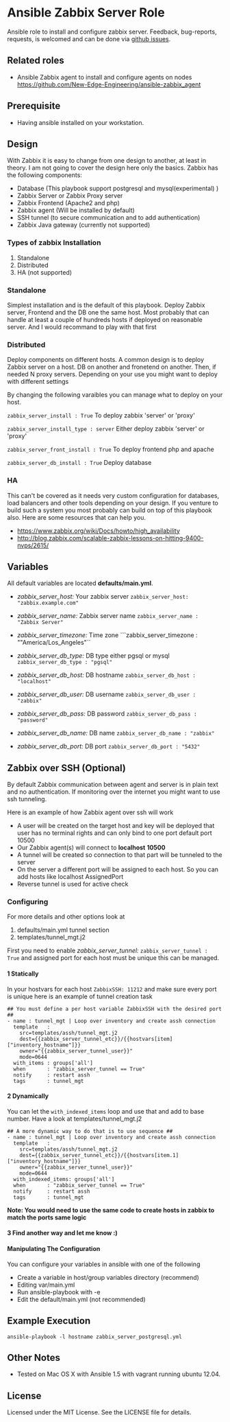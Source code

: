 # Ansible Zabbix Server Role #
Ansible role to install and configure zabbix server. Feedback, bug-reports, 
requests, is welcomed and can be done via
[github issues](https://github.com/New-Edge-Engineering/ansible-zabbix_server/issues).

## Related roles ##
* Ansible Zabbix agent to install and configure agents on nodes https://github.com/New-Edge-Engineering/ansible-zabbix_agent

## Prerequisite ##
* Having ansible installed on your workstation. 

## Design ##
With Zabbix it is easy to change from one design to another, at least in theory. I am not going to cover the design here only the basics.
Zabbix  has the following components:

* Database (This playbook support postgresql and mysql(experimental) )
* Zabbix Server or Zabbix Proxy server
* Zabbix Frontend (Apache2 and php)
* Zabbix agent (Will be installed by default)
* SSH tunnel (to secure communication and to add authentication)
* Zabbix Java gateway (currently not supported)

### Types of zabbix Installation ###

1. Standalone
2. Distributed
3. HA (not supported) 

### Standalone ###
Simplest installation and is the default of this playbook. Deploy Zabbix server, Frontend and the DB one the same host. Most probably that can handle at least a couple of hundreds hosts if deployed on reasonable server. And I would recommand to play with that first

### Distributed ###
Deploy components on different hosts. A common design is to deploy Zabbix server on a host.  DB on another and fronetend on another. Then, if needed N proxy servers. Depending on your use you might want to deploy with different settings

By changing the following varaibles you can manage what to deploy on your host.

```zabbix_server_install : True``` To deploy  zabbix 'server' or 'proxy'

```zabbix_server_install_type : server``` Either deploy zabbix 'server' or 'proxy'

```zabbix_server_front_install : True``` To deploy frontend php and apache

```zabbix_server_db_install : True``` Deploy database

### HA ###
This can't be covered as it needs very custom configuration for databases, load balancers and other tools depending on your design. If you venture to build such a system you most probably can build on top of this playbook also. Here are some resources that can help you.
* https://www.zabbix.org/wiki/Docs/howto/high_availability
* http://blog.zabbix.com/scalable-zabbix-lessons-on-hitting-9400-nvps/2615/

## Variables ##
All default variables are located **defaults/main.yml**.

  - *zabbix_server_host:*  Your zabbix server  ```zabbix_server_host: "zabbix.example.com"```

  - *zabbix_server_name:* Zabbix server name  ```zabbix_server_name : "Zabbix Server"```
  
  - *zabbix_server_timezone:* Time zone  ```zabbix_server_timezone : ""America/Los_Angeles"``

  - *zabbix_server_db_type:* DB type either pgsql or mysql   ```zabbix_server_db_type : "pgsql"```
  
  - *zabbix_server_db_host:* DB hostname   ```zabbix_server_db_host : "localhost"```    
  
  - *zabbix_server_db_user:* DB username   ```zabbix_server_db_user : "zabbix"```

  - *zabbix_server_db_pass:* DB password  ```zabbix_server_db_pass : "password"```

  - *zabbix_server_db_name:* DB name ```zabbix_server_db_name : "zabbix"```
  
  - *zabbix_server_db_port:* DB port ```zabbix_server_db_port : "5432"```

## Zabbix over SSH (Optional) ##
By default Zabbix communication between agent and server is in plain text and no authentication. If monitoring over the internet you might want to use ssh tunneling.

Here is an example of how Zabbix agent over ssh will work
- A user will be created on the target host and key will be deployed that user has no terminal rights and can only bind to one port default port 10500
- Our Zabbix agent(s) will connect to **localhost** **10500** 
- A tunnel will be created so connection to that part will be tunneled to the server
- On the server a different port will be assigned to each host. So you can add hosts like localhost AssignedPort
- Reverse tunnel is used for active check

### Configuring ###

For more details and other options look at 

1. defaults/main.yml tunnel section
2. templates/tunnel_mgt.j2

First you need to enable *zabbix_server_tunnel:*  ```zabbix_server_tunnel : True``` and assigned port for each host must be unique   this can be managed.

#### 1 **Statically** ####
In your hostvars for each host ```ZabbixSSH: 11212``` and make sure every port is unique
here is an example of tunnel creation task

```
## You must define a per host variable ZabbixSSH with the desired port ##
- name : tunnel_mgt | Loop over inventory and create assh connection 
  template   :
    src=templates/assh/tunnel_mgt.j2
    dest={{zabbix_server_tunnel_etc}}/{{hostvars[item]["inventory_hostname"]}}
    owner="{{zabbix_server_tunnel_user}}"
    mode=0644 
  with_items : groups['all']
  when       : "zabbix_server_tunnel == True"
  notify     : restart assh
  tags       : tunnel_mgt
```

#### 2 **Dynamically** ####
You can let the ```with_indexed_items``` loop and use that and add to base number. Have a look at templates/tunnel_mgt.j2

```
## A more dynamic way to do that is to use sequence ##
- name : tunnel_mgt | Loop over inventory and create assh connection
  template   :
    src=templates/assh/tunnel_mgt.j2
    dest={{zabbix_server_tunnel_etc}}/{{hostvars[item.1]["inventory_hostname"]}}
    owner="{{zabbix_server_tunnel_user}}"
    mode=0644 
  with_indexed_items: groups['all']
  when       : "zabbix_server_tunnel == True"
  notify     : restart assh
  tags       : tunnel_mgt
```

**Note: You would need to use the same code to create hosts in zabbix to match the ports same logic**

#### 3 Find another way and let me know :) #### 


#### Manipulating The Configuration ####
You can configure your variables in ansible with one of the following

 * Create a variable in host/group variables directory (recommend)
 * Editing var/main.yml
 * Run ansible-playbook with -e
 * Edit the default/main.yml (not recommended)

## Example Execution ##
    
  ```ansible-playbook -l hostname zabbix_server_postgresql.yml```

## Other Notes ##
- Tested on Mac OS X with Ansible 1.5 with vagrant running ubuntu 12.04.

## License ##

Licensed under the MIT License. See the LICENSE file for details.